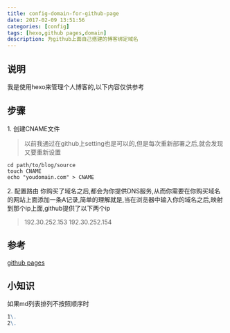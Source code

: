 ```yaml
---
title: config-domain-for-github-page
date: 2017-02-09 13:51:56
categories: [config]
tags: [hexo,github pages,domain]
description: 为github上面自己搭建的博客绑定域名
---
```

## 说明
我是使用hexo来管理个人博客的,以下内容仅供参考
## 步骤
1\. 创建CNAME文件

> 以前我通过在github上setting也是可以的,但是每次重新部署之后,就会发现又要重新设置

```shell
cd path/to/blog/source
touch CNAME
echo "youdomain.com" > CNAME
```

2\. 配置路由
你购买了域名之后,都会为你提供DNS服务,从而你需要在你购买域名的网站上面添加一条A记录,简单的理解就是,当在浏览器中输入你的域名之后,映射到那个ip上面,github提供了以下两个ip

>192.30.252.153
>192.30.252.154

## 参考
[github pages](https://help.github.com/articles/setting-up-an-apex-domain/)
## 小知识
如果md列表排列不按照顺序时
```md
1\.
2\.
```